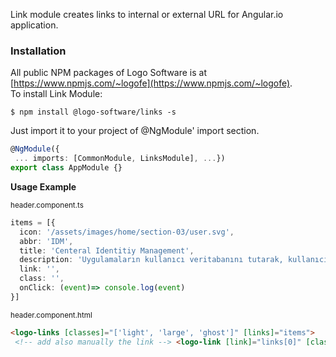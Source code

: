 Link module creates links to internal or external URL for Angular.io application.  
  
### Installation  
All public NPM packages of Logo Software is at [https://www.npmjs.com/~logofe](https://www.npmjs.com/~logofe).  
To install Link Module:  

 ```bash$ npm set registry https://registry.npmjs.org/  
$ npm install @logo-software/links -s  
```  
  
Just import it to your project of @NgModule' import section.  
  
```typescript  
@NgModule({  
 ... imports: [CommonModule, LinksModule], ...})  
export class AppModule {}  
```

__Usage Example__  
  
<sub>header.component.ts</sub>  
```typescript  
items = [{  
  icon: '/assets/images/home/section-03/user.svg',  
  abbr: 'IDM',  
  title: 'Centeral Identitiy Management',  
  description: 'Uygulamaların kullanıcı veritabanını tutarak, kullanıcı kayıt ve giriş işlemleri güvenli olarak yönetir',  
  link: '',  
  class: '',  
  onClick: (event)=> console.log(event)  
}]  
```  
  
<sub>header.component.html</sub>  
```html  
<logo-links [classes]="['light', 'large', 'ghost']" [links]="items">  
 <!-- add also manually the link --> <logo-link [link]="links[0]" [classes]="['light', 'large', 'ghost']"></logo-link></logo-links>  
```
